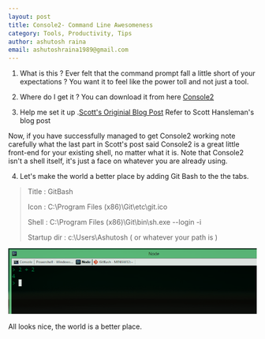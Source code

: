 ```yaml
---
layout: post
title: Console2- Command Line Awesomeness
category: Tools, Productivity, Tips
author: ashutosh raina
email: ashutoshraina1989@gmail.com
---
```


1. What is this ?
Ever felt that the command prompt fall a little short of your expectations ? You want it to feel like the power toll and not just a tool. 

2. Where do I get it ?
You can download it from here [Console2](http://sourceforge.net/projects/console/ "Console2")

3. Help me set it up .[Scott's Originial Blog Post](http://www.hanselman.com/blog/Console2ABetterWindowsCommandPrompt.aspx "Scott's Blog Post")
Refer to Scott Hansleman's blog post 

Now, if you have successfully managed to get Console2 working note carefully what the last part in Scott's post said 
Console2 is a great little front-end for your existing shell, no matter what it is. Note that Console2 isn't a shell itself, it's just a face on whatever you are already using.

4. Let's make the world a better place by adding Git Bash to the the tabs.
    
    
> Title : GitBash
> 
> Icon : C:\Program Files (x86)\Git\etc\git.ico
> 
> Shell : C:\Program Files (x86)\Git\bin\sh.exe --login -i
> 
> Startup dir : c:\Users\Ashutosh ( or whatever your path is )



![Console2](/stylesheets/images/posts/console2.png)

All looks nice, the world is a better place.